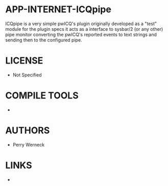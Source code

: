 APP-INTERNET-ICQpipe
====================

ICQpipe is a very simple pwICQ's plugin originally developed as a "test" module for the plugin specs it acts as  a  interface  to  sysbar/2 (or any other) pipe monitor converting the pwICQ's reported events to text strings and sending then to the configured pipe.

LICENSE
===============
* Not Specified

COMPILE TOOLS
===============
* 

AUTHORS
===============
* Perry Werneck

LINKS
===============
* 
